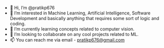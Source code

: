 - 👋 Hi, I’m @pratikp676
- 👀 I’m interested in Machine Learning, Artificial Intelligence, Software Development and basically anything that requires some sort of logic and coding.
- 🌱 I’m currently learning concepts related to computer vision.
- 💞️ I’m looking to collaborate on any cool projects related to ML.
- 📫 You can reach me via email - pratikp676@gmail.com

<!---
pratikp676/pratikp676 is a ✨ special ✨ repository because its `README.md` (this file) appears on your GitHub profile.
You can click the Preview link to take a look at your changes.
--->
